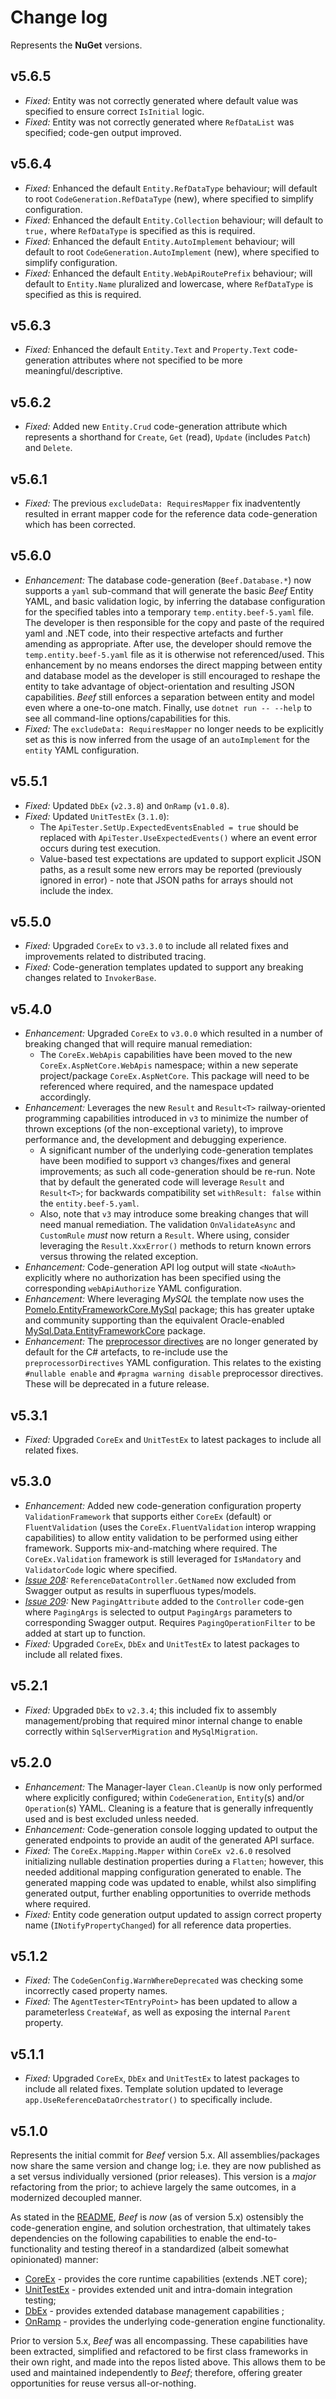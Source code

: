 # Change log

Represents the **NuGet** versions.

## v5.6.5
- *Fixed:* Entity was not correctly generated where default value was specified to ensure correct `IsInitial` logic.
- *Fixed:* Entity was not correctly generated where `RefDataList` was specified; code-gen output improved.

## v5.6.4
- *Fixed:* Enhanced the default `Entity.RefDataType` behaviour; will default to root `CodeGeneration.RefDataType` (new), where specified to simplify configuration. 
- *Fixed:* Enhanced the default `Entity.Collection` behaviour; will default to `true,` where `RefDataType` is specified as this is required.
- *Fixed:* Enhanced the default `Entity.AutoImplement` behaviour; will default to root `CodeGeneration.AutoImplement` (new), where specified to simplify configuration.
- *Fixed:* Enhanced the default `Entity.WebApiRoutePrefix` behaviour; will default to `Entity.Name` pluralized and lowercase, where `RefDataType` is specified as this is required.

## v5.6.3
- *Fixed:* Enhanced the default `Entity.Text` and `Property.Text` code-generation attributes where not specified to be more meaningful/descriptive.

## v5.6.2
- *Fixed:* Added new `Entity.Crud` code-generation attribute which represents a shorthand for `Create`, `Get` (read), `Update` (includes `Patch`) and `Delete`.

## v5.6.1
- *Fixed:* The previous `excludeData: RequiresMapper` fix inadventently resulted in errant mapper code for the reference data code-generation which has been corrected.

## v5.6.0
- *Enhancement:* The database code-generation (`Beef.Database.*`) now supports a `yaml` sub-command that will generate the basic _Beef_ Entity YAML, and basic validation logic, by inferring the database configuration for the specified tables into a temporary `temp.entity.beef-5.yaml` file. The developer is then responsible for the copy and paste of the required yaml and .NET code, into their respective artefacts and further amending as appropriate. After use, the developer should remove the `temp.entity.beef-5.yaml` file as it is otherwise not referenced/used. This enhancement by no means endorses the direct mapping between entity and database model as the developer is still encouraged to reshape the entity to take advantage of object-orientation and resulting JSON capabilities. _Beef_ still enforces a separation between entity and model even where a one-to-one match. Finally, use `dotnet run -- --help` to see all command-line options/capabilities for this.
- *Fixed:* The `excludeData: RequiresMapper` no longer needs to be explicitly set as this is now inferred from the usage of an `autoImplement` for the `entity` YAML configuration.

## v5.5.1
- *Fixed:* Updated `DbEx` (`v2.3.8`) and `OnRamp` (`v1.0.8`).
- *Fixed:* Updated `UnitTestEx` (`3.1.0`):
  - The `ApiTester.SetUp.ExpectedEventsEnabled = true` should be replaced with `ApiTester.UseExpectedEvents()` where an event error occurs during test execution.
  - Value-based test expectations are updated to support explicit JSON paths, as a result some new errors may be reported (previously ignored in error) - note that JSON paths for arrays should not include the index.

## v5.5.0
- *Fixed:* Upgraded `CoreEx` to `v3.3.0` to include all related fixes and improvements related to distributed tracing. 
- *Fixed:* Code-generation templates updated to support any breaking changes related to `InvokerBase`.

## v5.4.0
- *Enhancement:* Upgraded `CoreEx` to `v3.0.0` which resulted in a number of breaking changed that will require manual remediation:
  - The `CoreEx.WebApis` capabilities have been moved to the new `CoreEx.AspNetCore.WebApis` namespace; within a new seperate project/package `CoreEx.AspNetCore`. This package will need to be referenced where required, and the namespace updated accordingly.
- *Enhancement:* Leverages the new `Result` and `Result<T>` railway-oriented programming capabilities introduced in `v3` to minimize the number of thrown exceptions (of the non-exceptional variety), to improve performance and, the development and debugging experience.
  - A significant number of the underlying code-generation templates have been modified to support `v3` changes/fixes and general improvements; as such all code-generation should be re-run. Note that by default the generated code will leverage `Result` and `Result<T>`; for backwards compatibility set `withResult: false` within the `entity.beef-5.yaml`.
  - Also, note that `v3` may introduce some breaking changes that will need manual remediation. The validation `OnValidateAsync` and  `CustomRule` _must_ now return a `Result`. Where using, consider leveraging the `Result.XxxError()` methods to return known errors versus throwing the related exception.
- *Enhancement:* Code-generation API log output will state `<NoAuth>` explicitly where no authorization has been specified using the corresponding `webApiAuthorize` YAML configuration.
- *Enhancement:* Where leveraging _MySQL_ the template now uses the [Pomelo.EntityFrameworkCore.MySql](https://www.nuget.org/packages/Pomelo.EntityFrameworkCore.MySql) package; this has greater uptake and community supporting than the equivalent Oracle-enabled [MySql.Data.EntityFrameworkCore](https://www.nuget.org/packages/MySql.Data.EntityFrameworkCore) package.
- *Enhancement:* The [preprocessor directives](https://learn.microsoft.com/en-us/dotnet/csharp/language-reference/preprocessor-directives) are no longer generated by default for the C# artefacts, to re-include use the `preprocessorDirectives` YAML configuration. This relates to the existing `#nullable enable` and `#pragma warning disable` preprocessor directives. These will be deprecated in a future release.

## v5.3.1
- *Fixed:* Upgraded `CoreEx` and `UnitTestEx` to latest packages to include all related fixes.

## v5.3.0
- *Enhancement:* Added new code-generation configuration property `ValidationFramework` that supports either `CoreEx` (default) or `FluentValidation` (uses the `CoreEx.FluentValidation` interop wrapping capabilities) to allow entity validation to be performed using either framework. Supports mix-and-matching where required. The `CoreEx.Validation` framework is still leveraged for `IsMandatory` and `ValidatorCode` logic where specified.
- *[Issue 208](https://github.com/Avanade/Beef/issues/208):* `ReferenceDataController.GetNamed` now excluded from Swagger output as results in superfluous types/models.
- *[Issue 209](https://github.com/Avanade/Beef/issues/209):* New `PagingAttribute` added to the `Controller` code-gen where `PagingArgs` is selected to output `PagingArgs` parameters to corresponding Swagger output. Requires `PagingOperationFilter` to be added at start up to function.
- *Fixed:* Upgraded `CoreEx`, `DbEx` and `UnitTestEx` to latest packages to include all related fixes.

## v5.2.1
- *Fixed:* Upgraded `DbEx` to `v2.3.4`; this included fix to assembly management/probing that required minor internal change to enable correctly within `SqlServerMigration` and `MySqlMigration`.

## v5.2.0
- *Enhancement:* The Manager-layer `Clean.CleanUp` is now only performed where explicitly configured; within `CodeGeneration`, `Entity`(s) and/or `Operation`(s) YAML. Cleaning is a feature that is generally infrequently used and is best excluded unless needed.
- *Enhancement:* Code-generation console logging updated to output the generated endpoints to provide an audit of the generated API surface.
- *Fixed:* The `CoreEx.Mapping.Mapper` within `CoreEx v2.6.0` resolved initializing nullable destination properties during a `Flatten`; however, this needed additional mapping configuration generated to enable. The generated mapping code was updated to enable, whilst also simplifing generated output, further enabling opportunities to override methods where required.
- *Fixed:* Entity code generation output updated to assign correct property name (`INotifyPropertyChanged`) for all reference data properties.

## v5.1.2
- *Fixed:* The `CodeGenConfig.WarnWhereDeprecated` was checking some incorrectly cased property names.
- *Fixed:* The `AgentTester<TEntryPoint>` has been updated to allow a parameterless `CreateWaf`, as well as exposing the internal `Parent` property. 

## v5.1.1
- *Fixed:* Upgraded `CoreEx`, `DbEx` and `UnitTestEx` to latest packages to include all related fixes. Template solution updated to leverage `app.UseReferenceDataOrchestrator()` to specifically include.

## v5.1.0
Represents the initial commit for _Beef_ version 5.x. All assemblies/packages now share the same version and change log; i.e. they are now published as a set versus individually versioned (prior releases). This version is a _major_ refactoring from the prior; to achieve largely the same outcomes, in a modernized decoupled manner.

As stated in the [README](./README.md), _Beef_ is _now_ (as of version 5.x) ostensibly the code-generation engine, and solution orchestration, that ultimately takes dependencies on the following capabilities to enable the end-to-functionality and testing thereof in a standardized (albeit somewhat opinionated) manner:
- [CoreEx](https://github.com/Avanade/CoreEx) - provides the core runtime capabilities  (extends .NET core);
- [UnitTestEx](https://github.com/Avanade/UnitTestEx) - provides extended unit and intra-domain integration testing;
- [DbEx](https://github.com/Avanade/DbEx) - provides extended database management capabilities ;
- [OnRamp](https://github.com/Avanade/OnRamp) - provides the underlying code-generation engine functionality.

Prior to version 5.x, _Beef_ was all encompassing. These capabilities have been extracted, simplified and refactored to be first class frameworks in their own right, and made into the repos listed above. This allows them to be used and maintained independently to _Beef_; therefore, offering greater opportunities for reuse versus all-or-nothing.